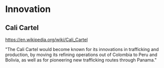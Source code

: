 # Innovation

## Cali Cartel

https://en.wikipedia.org/wiki/Cali_Cartel

"The Cali Cartel would become known for its innovations in trafficking and production, by moving its refining operations out of Colombia to Peru and Bolivia, as well as for pioneering new trafficking routes through Panama."
